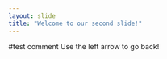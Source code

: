 ```yaml
---
layout: slide
title: "Welcome to our second slide!"
---
```

#test comment
Use the left arrow to go back!
